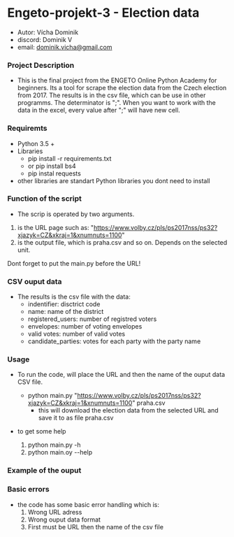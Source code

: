 # Engeto-projekt-3 - Election data 
- Autor: Vícha Dominik 
- discord: Dominik V
- email: dominik.vicha@gmail.com

### Project Description ###
- This is the final project from the ENGETO Online Python Academy for beginners. Its a tool for scrape the election data from the Czech election from 2017. The results is in the csv file, which can be use in other programms. The determinator is ";". When you want to work with the data in the excel, every value after ";" will have new cell. 


### Requiremts ###
- Python 3.5 + 
- Libraries
    - pip install -r requirements.txt 
    - or pip install bs4 
    - pip instal requests
- other libraries are standart Python libraries you dont need to install 

### Function of the script ###
- The scrip is operated by two arguments. 
1. is the URL page such as: "https://www.volby.cz/pls/ps2017nss/ps32?xjazyk=CZ&xkraj=1&xnumnuts=1100" 
2. is the output file, which is praha.csv and so on. Depends on the selected unit. 

Dont forget to put the main.py before the URL! 

### CSV ouput data ###
- The results is the csv file with the data: 
    - indentifier: disctrict code
    - name: name of the district 
    - registered_users: number of registred voters
    - envelopes: number of voting envelopes
    - valid votes: number of valid votes 
    - candidate_parties: votes for each party with the party name 

### Usage ### 
- To run the code, will place the URL and then the name of the ouput data CSV file.
    - python main.py "https://www.volby.cz/pls/ps2017nss/ps32?xjazyk=CZ&xkraj=1&xnumnuts=1100" praha.csv
        - this will download the election data from the selected URL and save it to as file praha.csv

- to get some help 
    1. python main.py -h 
    2. python main.oy --help 

### Example of the ouput ###


### Basic errors ###
- the code has some basic error handling which is: 
    1. Wrong URL adress 
    2. Wrong ouput data format
    3. First must be URL then the name of the csv file 
